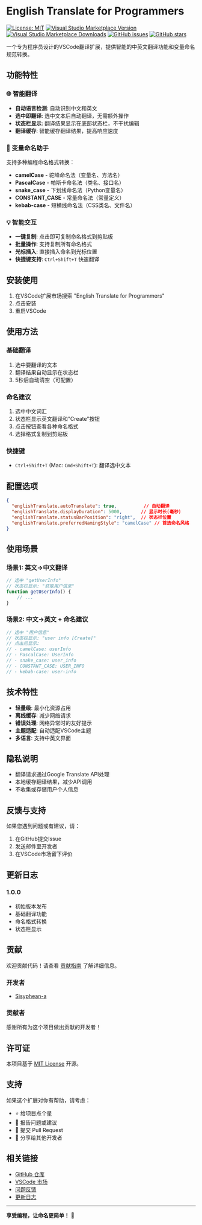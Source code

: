 # English Translate for Programmers

[![License: MIT](https://img.shields.io/badge/License-MIT-yellow.svg)](https://opensource.org/licenses/MIT)
[![Visual Studio Marketplace Version](https://img.shields.io/visual-studio-marketplace/v/Sisyphean-a.english-translate)](https://marketplace.visualstudio.com/items?itemName=Sisyphean-a.english-translate)
[![Visual Studio Marketplace Downloads](https://img.shields.io/visual-studio-marketplace/d/Sisyphean-a.english-translate)](https://marketplace.visualstudio.com/items?itemName=Sisyphean-a.english-translate)
[![GitHub issues](https://img.shields.io/github/issues/Sisyphean-a/vscode-EnglishTranslate)](https://github.com/Sisyphean-a/vscode-EnglishTranslate/issues)
[![GitHub stars](https://img.shields.io/github/stars/Sisyphean-a/vscode-EnglishTranslate)](https://github.com/Sisyphean-a/vscode-EnglishTranslate/stargazers)

一个专为程序员设计的VSCode翻译扩展，提供智能的中英文翻译功能和变量命名规范转换。

## 功能特性

### 🌐 智能翻译
- **自动语言检测**: 自动识别中文和英文
- **选中即翻译**: 选中文本后自动翻译，无需额外操作
- **状态栏显示**: 翻译结果显示在底部状态栏，不干扰编辑
- **翻译缓存**: 智能缓存翻译结果，提高响应速度

### 🔧 变量命名助手
支持多种编程命名格式转换：
- **camelCase** - 驼峰命名法（变量名、方法名）
- **PascalCase** - 帕斯卡命名法（类名、接口名）
- **snake_case** - 下划线命名法（Python变量名）
- **CONSTANT_CASE** - 常量命名法（常量定义）
- **kebab-case** - 短横线命名法（CSS类名、文件名）

### 💡 智能交互
- **一键复制**: 点击即可复制命名格式到剪贴板
- **批量操作**: 支持复制所有命名格式
- **光标插入**: 直接插入命名到光标位置
- **快捷键支持**: `Ctrl+Shift+T` 快速翻译

## 安装使用

1. 在VSCode扩展市场搜索 "English Translate for Programmers"
2. 点击安装
3. 重启VSCode

## 使用方法

### 基础翻译
1. 选中要翻译的文本
2. 翻译结果自动显示在状态栏
3. 5秒后自动清空（可配置）

### 命名建议
1. 选中中文词汇
2. 状态栏显示英文翻译和"Create"按钮
3. 点击按钮查看各种命名格式
4. 选择格式复制到剪贴板

### 快捷键
- `Ctrl+Shift+T` (Mac: `Cmd+Shift+T`): 翻译选中文本

## 配置选项

```json
{
  "englishTranslate.autoTranslate": true,          // 自动翻译
  "englishTranslate.displayDuration": 5000,       // 显示时长(毫秒)
  "englishTranslate.statusBarPosition": "right",  // 状态栏位置
  "englishTranslate.preferredNamingStyle": "camelCase" // 首选命名风格
}
```

## 使用场景

### 场景1: 英文→中文翻译
```javascript
// 选中 "getUserInfo"
// 状态栏显示: "获取用户信息"
function getUserInfo() {
    // ...
}
```

### 场景2: 中文→英文 + 命名建议
```javascript
// 选中 "用户信息"
// 状态栏显示: "user info [Create]"
// 点击后显示:
// - camelCase: userInfo
// - PascalCase: UserInfo  
// - snake_case: user_info
// - CONSTANT_CASE: USER_INFO
// - kebab-case: user-info
```

## 技术特性

- **轻量级**: 最小化资源占用
- **离线缓存**: 减少网络请求
- **错误处理**: 网络异常时的友好提示
- **主题适配**: 自动适配VSCode主题
- **多语言**: 支持中英文界面

## 隐私说明

- 翻译请求通过Google Translate API处理
- 本地缓存翻译结果，减少API调用
- 不收集或存储用户个人信息

## 反馈与支持

如果您遇到问题或有建议，请：
1. 在GitHub提交Issue
2. 发送邮件至开发者
3. 在VSCode市场留下评价

## 更新日志

### 1.0.0
- 初始版本发布
- 基础翻译功能
- 命名格式转换
- 状态栏显示

## 贡献

欢迎贡献代码！请查看 [贡献指南](CONTRIBUTING.md) 了解详细信息。

### 开发者
- [Sisyphean-a](https://github.com/Sisyphean-a)

### 贡献者
感谢所有为这个项目做出贡献的开发者！

## 许可证

本项目基于 [MIT License](LICENSE) 开源。

## 支持

如果这个扩展对你有帮助，请考虑：
- ⭐ 给项目点个星
- 🐛 报告问题或建议
- 🔀 提交 Pull Request
- 📝 分享给其他开发者

## 相关链接

- [GitHub 仓库](https://github.com/Sisyphean-a/vscode-EnglishTranslate)
- [VSCode 市场](https://marketplace.visualstudio.com/items?itemName=Sisyphean-a.english-translate)
- [问题反馈](https://github.com/Sisyphean-a/vscode-EnglishTranslate/issues)
- [更新日志](CHANGELOG.md)

---

**享受编程，让命名更简单！** 🚀
